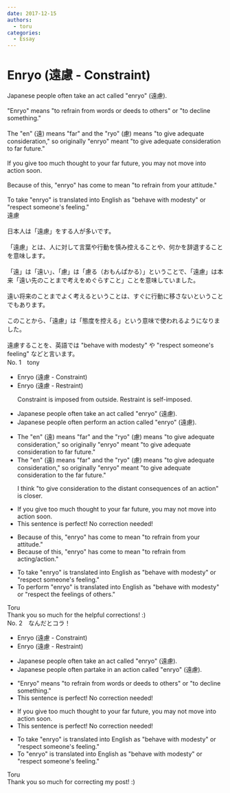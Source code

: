 ```yaml
---
date: 2017-12-15
authors:
  - toru
categories:
  - Essay
---
```


<h1 id="subject_show">Enryo (遠慮 - Constraint)</h1>
<div class="date" hidden>Dec 15, 2017 16:59</div>
<div id="post"><div id="body_show_ori">
Japanese people often take an act called "enryo" (遠慮).<br/><br/>"Enryo" means "to refrain from words or deeds to others" or "to decline something."<br/><br/>The "en" (遠) means "far" and the "ryo" (慮) means "to give adequate consideration," so originally "enryo" meant "to give adequate consideration to far future."<br/><br/>If you give too much thought to your far future, you may not move into action soon.<br/><br/>Because of this, "enryo" has come to mean "to refrain from your attitude."<br/><br/>To take "enryo" is translated into English as "behave with modesty" or "respect someone's feeling."
</div></div>

<!-- more -->

<div id="post_ja"><div id="body_show_mo">
遠慮<br/><br/>日本人は「遠慮」をする人が多いです。<br/><br/>「遠慮」とは、人に対して言葉や行動を慎み控えることや、何かを辞退することを意味します。<br/><br/>「遠」は「遠い」、「慮」は「慮る（おもんぱかる）」ということで、「遠慮」は本来「遠い先のことまで考えをめぐらすこと」ことを意味していました。<br/><br/>遠い将来のことまでよく考えるということは、すぐに行動に移さないということでもあります。<br/><br/>このことから、「遠慮」は「態度を控える」という意味で使われるようになりました。<br/><br/>遠慮することを、英語では "behave with modesty" や "respect someone's feeling" などと言います。
</div></div>
<div id="block"><div class="first_name"> No. 1　<span class="just_name">tony</span></div><div id="block2">
<ul class="correction_field">
<li class="incorrect">Enryo (遠慮 - Constraint)</li>
<li class="corrected correct">
Enryo (遠慮 - <span class="f_red">Restraint</span>)
<p class="correction_comment">Constraint is imposed from outside. Restraint is self-imposed.</p>
</li>
</ul>
<ul class="correction_field">
<li class="incorrect">Japanese people often take an act called "enryo" (遠慮).</li>
<li class="corrected correct">
Japanese people often <span class="f_red">perform an action</span> called "enryo" (遠慮).
</li>
</ul>
<ul class="correction_field">
<li class="incorrect">The "en" (遠) means "far" and the "ryo" (慮) means "to give adequate consideration," so originally "enryo" meant "to give adequate consideration to far future."</li>
<li class="corrected correct">
The "en" (遠) means "far" and the "ryo" (慮) means "to give adequate consideration," so originally "enryo" meant "to give adequate consideration to <span class="f_red">the</span> far future."
<p class="correction_comment">I think "to give consideration to the distant consequences of an action" is closer.</p>
</li>
</ul>
<ul class="correction_field">
<li class="incorrect">If you give too much thought to your far future, you may not move into action soon.</li>
<li class="corrected perfect">This sentence is perfect! No correction needed!</li>
</ul>
<ul class="correction_field">
<li class="incorrect">Because of this, "enryo" has come to mean "to refrain from your attitude."</li>
<li class="corrected correct">
Because of this, "enryo" has come to mean "to refrain from <span class="f_red">acting</span>/<span class="f_red">action</span>."
</li>
</ul>
<ul class="correction_field">
<li class="incorrect">To take "enryo" is translated into English as "behave with modesty" or "respect someone's feeling."</li>
<li class="corrected correct">
To <span class="f_red">perform</span> "enryo" is translated into English as "behave with modesty" or "respect <span class="f_blue">the feelings of others</span>."
</li>
</ul>
</div><div class="name"><span class="just_name">Toru</span><br>
Thank you so much for the helpful corrections! :)
</div>
</div>
<div id="block"><div class="first_name"> No. 2　<span class="just_name">なんだとコラ！</span></div><div id="block2">
<ul class="correction_field">
<li class="incorrect">Enryo (遠慮 - Constraint)</li>
<li class="corrected correct">
Enryo (遠慮 - Restraint)
</li>
</ul>
<ul class="correction_field">
<li class="incorrect">Japanese people often take an act called "enryo" (遠慮).</li>
<li class="corrected correct">
Japanese people often partake in an action called "enryo" (遠慮).
</li>
</ul>
<ul class="correction_field">
<li class="incorrect">"Enryo" means "to refrain from words or deeds to others" or "to decline something."</li>
<li class="corrected perfect">This sentence is perfect! No correction needed!</li>
</ul>
<ul class="correction_field">
<li class="incorrect">If you give too much thought to your far future, you may not move into action soon.</li>
<li class="corrected perfect">This sentence is perfect! No correction needed!</li>
</ul>
<ul class="correction_field">
<li class="incorrect">To take "enryo" is translated into English as "behave with modesty" or "respect someone's feeling."</li>
<li class="corrected correct">
To "enryo" is translated into English as "behave with modesty" or "respect someone's feeling."
</li>
</ul>
</div><div class="name"><span class="just_name">Toru</span><br>
Thank you so much for correcting my post! :)
</div>
</div>
